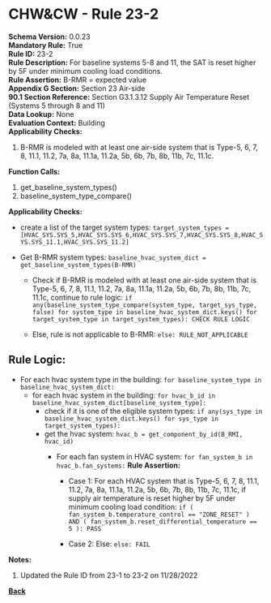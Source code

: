 
# CHW&CW - Rule 23-2  

**Schema Version:** 0.0.23  
**Mandatory Rule:** True  
**Rule ID:** 23-2  
**Rule Description:** For baseline systems 5-8 and 11, the SAT is reset higher by 5F under minimum cooling load conditions.  
**Rule Assertion:** B-RMR = expected value  
**Appendix G Section:** Section 23 Air-side  
**90.1 Section Reference:** Section G3.1.3.12 Supply Air Temperature Reset (Systems 5 through 8 and 11)  
**Data Lookup:** None  
**Evaluation Context:** Building  
**Applicability Checks:**  

1. B-RMR is modeled with at least one air-side system that is Type-5, 6, 7, 8, 11.1, 11.2, 7a, 8a, 11.1a, 11.2a, 5b, 6b, 7b, 8b, 11b, 7c, 11.1c.

**Function Calls:**  

1. get_baseline_system_types()
2. baseline_system_type_compare()

**Applicability Checks:**  
- create a list of the target system types: `target_system_types = [HVAC_SYS.SYS_5,HVAC_SYS.SYS_6,HVAC_SYS.SYS_7,HVAC_SYS.SYS_8,HVAC_SYS.SYS_11.1,HVAC_SYS.SYS_11.2]`
- Get B-RMR system types: `baseline_hvac_system_dict = get_baseline_system_types(B-RMR)`

  - Check if B-RMR is modeled with at least one air-side system that is Type-5, 6, 7, 8, 11.1, 11.2, 7a, 8a, 11.1a, 11.2a, 5b, 6b, 7b, 8b, 11b, 7c, 11.1c, continue to rule logic: `if any(baseline_system_type_compare(system_type, target_sys_type, false) for system_type in baseline_hvac_system_dict.keys() for target_system_type in target_system_types): CHECK RULE LOGIC`

  - Else, rule is not applicable to B-RMR: `else: RULE_NOT_APPLICABLE`

## Rule Logic:  

- For each hvac system type in the building: `for baseline_system_type in baseline_hvac_system_dict:`
  - for each hvac system in the building: `for hvac_b_id in baseline_hvac_system_dict[baseline_system_type]:`
    - check if it is one of the eligible system types: `if any(sys_type in baseline_hvac_system_dict.keys() for sys_type in target_system_types):`
    - get the hvac system: `hvac_b = get_component_by_id(B_RMI, hvac_id)`
      - For each fan system in HVAC system: `for fan_system_b in hvac_b.fan_systems:`
        **Rule Assertion:**

        - Case 1: For each HVAC system that is Type-5, 6, 7, 8, 11.1, 11.2, 7a, 8a, 11.1a, 11.2a, 5b, 6b, 7b, 8b, 11b, 7c, 11.1c, if supply air temperature is reset higher by 5F under minimum cooling load condition: `if ( fan_system_b.temperature_control == "ZONE_RESET" ) AND ( fan_system_b.reset_differential_temperature == 5 ): PASS`

        - Case 2: Else: `else: FAIL`

**Notes:**
1. Updated the Rule ID from 23-1 to 23-2 on 11/28/2022

**[Back](../_toc.md)**
